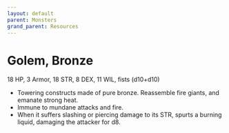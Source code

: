 ```yaml
---
layout: default
parent: Monsters
grand_parent: Resources
---
```


# Golem, Bronze

18 HP, 3 Armor, 18 STR, 8 DEX, 11 WIL, fists (d10+d10)  

- Towering constructs made of pure bronze.   Reassemble fire giants, and emanate strong heat.  
- Immune to mundane attacks and fire.  
- When it suffers slashing or piercing damage to its STR, spurts a burning liquid, damaging the attacker for d8.  


